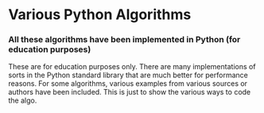 # Various Python Algorithms 

### All these algorithms have been implemented in Python (for education purposes)

These are for education purposes only. There are many implementations of sorts in the Python standard library that are much better for performance reasons.
For some algorithms, various examples from various sources or authors have been included. This is just to show the various ways to code the algo.